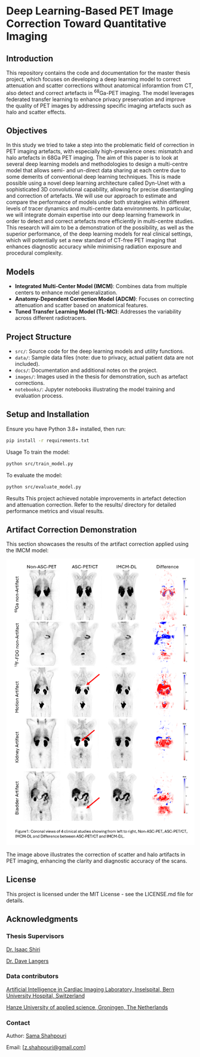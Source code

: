 # Deep Learning-Based PET Image Correction Toward Quantitative Imaging

## Introduction
This repository contains the code and documentation for the  master thesis project, which focuses on developing a deep learning model to correct attenuation and scatter corrections without anatomical inforamtion from CT, also detect and correct artefacts in <sup>68</sup>Ga-PET imaging. The model leverages federated transfer learning to enhance privacy preservation and improve the quality of PET images by addressing specific imaging artefacts such as halo and scatter effects.

## Objectives
In this study we tried to take a step into the problematic field of correction in PET imaging artefacts, with especially high-prevalence ones: mismatch and halo artefacts in 68Ga PET imaging. The aim of this paper is to look at several deep learning models and methodologies to design a multi-centre model that allows semi- and un-direct data sharing at each centre due to some demerits of conventional deep learning techniques. This is made possible using a novel deep learning architecture called Dyn-Unet with a sophisticated 3D convolutional capability, allowing for precise disentangling and correction of artefacts.
We will use our approach to estimate and compare the performance of models under both strategies within different levels of tracer dynamics and multi-centre data environments. In particular, we will integrate domain expertise into our deep learning framework in order to detect and correct artefacts more efficiently in multi-centre studies.
This research will aim to be a demonstration of the possibility, as well as the superior performance, of the deep learning models for real clinical settings, which will potentially set a new standard of CT-free PET imaging that enhances diagnostic accuracy while minimising radiation exposure and procedural complexity.

## Models
- **Integrated Multi-Center Model (IMCM)**: Combines data from multiple centers to enhance model generalization.
- **Anatomy-Dependent Correction Model (ADCM)**: Focuses on correcting attenuation and scatter based on anatomical features.
- **Tuned Transfer Learning Model (TL-MC)**: Addresses the variability across different radiotracers.

## Project Structure
- `src/`: Source code for the deep learning models and utility functions.
- `data/`: Sample data files (note: due to privacy, actual patient data are not included).
- `docs/`: Documentation and additional notes on the project.
- `images/`: Images used in the thesis for demonstration, such as artefact corrections.
- `notebooks/`: Jupyter notebooks illustrating the model training and evaluation process.

## Setup and Installation
Ensure you have Python 3.8+ installed, then run:
```bash
pip install -r requirements.txt
```


Usage
To train the model:
```bash
python src/train_model.py
```

To evaluate the model:
```bash
python src/evaluate_model.py
```

Results
This project achieved notable improvements in artefact detection and attenuation correction. Refer to the results/ directory for detailed performance metrics and visual results.

## Artifact Correction Demonstration

This section showcases the results of the artifact correction applied using the IMCM model:

![Artifact Correction](Results/artifact_correction_before_after.png)

The image above illustrates the correction of scatter and halo artifacts in PET imaging, enhancing the clarity and diagnostic accuracy of the scans.

## License
This project is licensed under the MIT License - see the LICENSE.md file for details.


## Acknowledgments

### Thesis Supervisors
[Dr. Isaac Shiri](https://www.linkedin.com/in/isaac-shiri-8267936a/)

[Dr. Dave Langers](https://www.linkedin.com/in/landsgevaer?lipi=urn%3Ali%3Apage%3Ad_flagship3_profile_view_base_contact_details%3BerFYPiYaQHiiIPvgurheWQ%3D%3D)

### Data contributors
[Artificial Intelligence in Cardiac Imaging Laboratory, Inselspital, Bern University Hospital, Switzerland](https://inselgruppe.ch/de/die-insel-gruppe)

[Hanze University of applied science, Groningen, The Netherlands](https://www.hanze.nl/nl)

### Contact
Author: [Sama Shahpouri](https://www.linkedin.com/in/zohreh-shahpouri/)

Email: [z.shahpouri@gmail.com]

